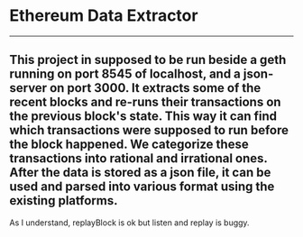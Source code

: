 # Ethereum Data Extractor
------
This project in supposed to be run beside a geth running on port 8545 of localhost, and a json-server on port 3000.
It extracts **some** of the recent blocks and re-runs their transactions on the previous block's state. This way it can find which transactions were supposed to run before the block happened. We categorize these transactions into rational and irrational ones.
After the data is stored as a json file, it can be used and parsed into various format using the existing platforms.
------
As I understand, replayBlock is ok but listen and replay is buggy.
